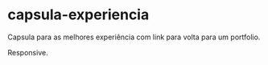 # capsula-experiencia 

Capsula para as melhores experiência com link para volta para um portfolio.

Responsive.


